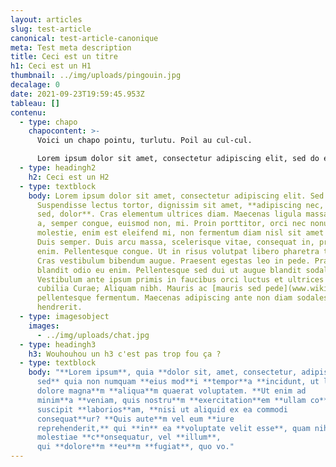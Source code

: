 ```yaml
---
layout: articles
slug: test-article
canonical: test-article-canonique
meta: Test meta description
title: Ceci est un titre
h1: Ceci est un H1
thumbnail: ../img/uploads/pingouin.jpg
decalage: 0
date: 2021-09-23T19:59:45.953Z
tableau: []
contenu:
  - type: chapo
    chapocontent: >-
      Voici un chapo pointu, turlutu. Poil au cul-cul.

      Lorem ipsum dolor sit amet, consectetur adipiscing elit, sed do eiusmod tempor incididunt ut labore et dolore magna aliqua. Ut enim ad minim veniam, quis nostrud exercitation ullamco laboris nisi ut aliquip ex ea commodo consequat. Duis aute irure dolor in reprehenderit in voluptate velit esse cillum dolore eu fugiat nulla pariatur. Excepteur sint occaecat cupidatat non proident, sunt in culpa qui officia deserunt mollit anim id est laborum.
  - type: headingh2
    h2: Ceci est un H2
  - type: textblock
    body: Lorem ipsum dolor sit amet, consectetur adipiscing elit. Sed non risus.
      Suspendisse lectus tortor, dignissim sit amet, **adipiscing nec, ultricies
      sed, dolor**. Cras elementum ultrices diam. Maecenas ligula massa, varius
      a, semper congue, euismod non, mi. Proin porttitor, orci nec nonummy
      molestie, enim est eleifend mi, non fermentum diam nisl sit amet erat.
      Duis semper. Duis arcu massa, scelerisque vitae, consequat in, pretium a,
      enim. Pellentesque congue. Ut in risus volutpat libero pharetra tempor.
      Cras vestibulum bibendum augue. Praesent egestas leo in pede. Praesent
      blandit odio eu enim. Pellentesque sed dui ut augue blandit sodales.
      Vestibulum ante ipsum primis in faucibus orci luctus et ultrices posuere
      cubilia Curae; Aliquam nibh. Mauris ac [mauris sed pede](www.wikipedia.fr)
      pellentesque fermentum. Maecenas adipiscing ante non diam sodales
      hendrerit.
  - type: imagesobject
    images:
      - ../img/uploads/chat.jpg
  - type: headingh3
    h3: Wouhouhou un h3 c'est pas trop fou ça ?
  - type: textblock
    body: "**Lorem ipsum**, quia **dolor sit, amet, consectetur, adipisci** v**elit,
      sed** quia non numquam **eius mod**i **tempor**a **incidunt, ut labore et
      dolore magna**m **aliqua**m quaerat voluptatem. **Ut enim ad
      minim**a **veniam, quis nostru**m **exercitation**em **ullam co**rporis
      suscipit **laborios**am, **nisi ut aliquid ex ea commodi
      consequat**ur? **Quis aute**m vel eum **iure
      reprehenderit,** qui **in** ea **voluptate velit esse**, quam nihil
      molestiae **c**onsequatur, vel **illum**,
      qui **dolore**m **eu**m **fugiat**, quo vo."
---
```

